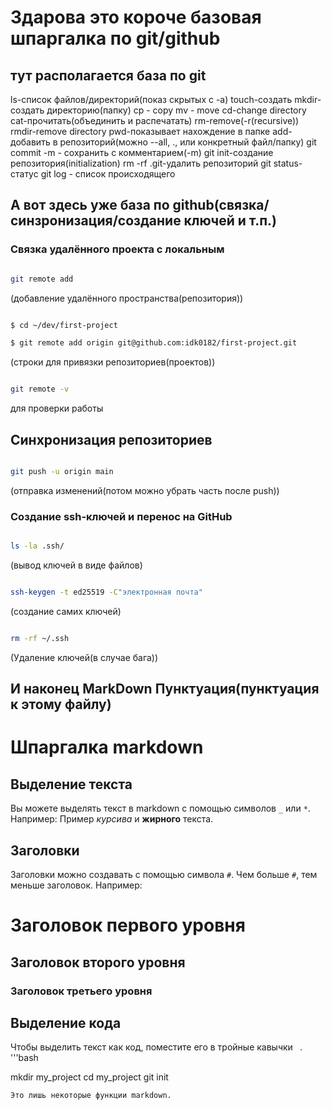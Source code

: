 # Здарова это короче базовая шпаргалка по git/github

## тут располагается база по git

ls-список файлов/директорий(показ скрытых с -a)
touch-создать
mkdir-создать директорию(папку)
cp - copy
mv - move
cd-change directory
cat-прочитать(объединить и распечатать)
rm-remove(-r(recursive))
rmdir-remove directory
pwd-показывает нахождение в папке
add-добавить в репозиторий(можно --all, ., или конкретный файл/папку)
git commit -m - сохранить с комментарием(-m)
git init-создание репозитория(initialization)
rm -rf .git-удалить репозиторий
git status-статус
git log - список происходящего

## А вот здесь уже база по github(связка/синзронизация/создание ключей и т.п.)


### Связка удалённого проекта с локальным

```bash

git remote add

```
(добавление удалённого пространства(репозитория))<br>

```bash

$ cd ~/dev/first-project 

$ git remote add origin git@github.com:idk0182/first-project.git

```
(строки для привязки репозиториев(проектов))<br>

```bash

git remote -v

```
для проверки работы

## Синхронизация репозиториев

```bash

git push -u origin main

``` 

(отправка изменений(потом можно убрать часть после push))

### Создание ssh-ключей и перенос на GitHub

```bash

ls -la .ssh/

``` 

(вывод ключей в виде файлов)<br>

```bash

ssh-keygen -t ed25519 -C"электронная почта"

```

(создание самих ключей)<br>

```bash

rm -rf ~/.ssh

```

(Удаление ключей(в случае бага))

## И наконец MarkDown Пунктуация(пунктуация к этому файлу)

# Шпаргалка markdown
## Выделение текста 
Вы можете выделять текст в markdown с помощью символов `_` или `*`. Например: Пример _курсива_ и **жирного** текста. 
## Заголовки
Заголовки можно создавать с помощью символа `#`. 
Чем больше `#`, тем меньше заголовок.
Например:
# Заголовок первого уровня
## Заголовок второго уровня
### Заголовок третьего уровня
## Выделение кода
Чтобы выделить текст как код, поместите его в тройные кавычки ``` ```. 
'''bash

mkdir my_project cd my_project git init 

```
Это лишь некоторые функции markdown.

